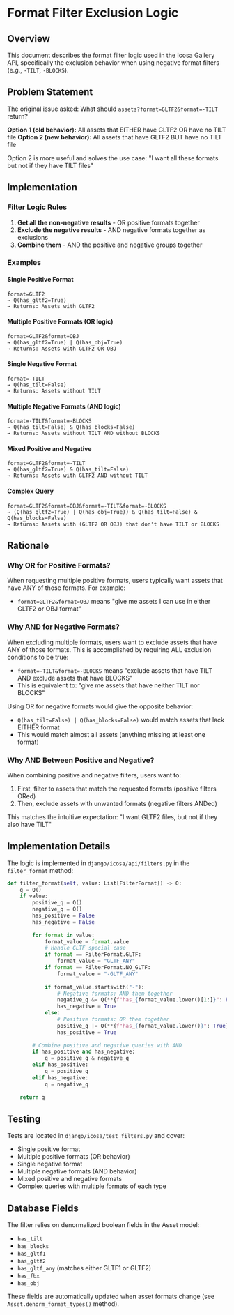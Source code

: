 # Format Filter Exclusion Logic

## Overview

This document describes the format filter logic used in the Icosa Gallery API, specifically the exclusion behavior when using negative format filters (e.g., `-TILT`, `-BLOCKS`).

## Problem Statement

The original issue asked: What should `assets?format=GLTF2&format=-TILT` return?

**Option 1 (old behavior):** All assets that EITHER have GLTF2 OR have no TILT file
**Option 2 (new behavior):** All assets that have GLTF2 BUT have no TILT file

Option 2 is more useful and solves the use case: "I want all these formats but not if they have TILT files"

## Implementation

### Filter Logic Rules

1. **Get all the non-negative results** - OR positive formats together
2. **Exclude the negative results** - AND negative formats together as exclusions
3. **Combine them** - AND the positive and negative groups together

### Examples

#### Single Positive Format
```
format=GLTF2
→ Q(has_gltf2=True)
→ Returns: Assets with GLTF2
```

#### Multiple Positive Formats (OR logic)
```
format=GLTF2&format=OBJ
→ Q(has_gltf2=True) | Q(has_obj=True)
→ Returns: Assets with GLTF2 OR OBJ
```

#### Single Negative Format
```
format=-TILT
→ Q(has_tilt=False)
→ Returns: Assets without TILT
```

#### Multiple Negative Formats (AND logic)
```
format=-TILT&format=-BLOCKS
→ Q(has_tilt=False) & Q(has_blocks=False)
→ Returns: Assets without TILT AND without BLOCKS
```

#### Mixed Positive and Negative
```
format=GLTF2&format=-TILT
→ Q(has_gltf2=True) & Q(has_tilt=False)
→ Returns: Assets with GLTF2 AND without TILT
```

#### Complex Query
```
format=GLTF2&format=OBJ&format=-TILT&format=-BLOCKS
→ (Q(has_gltf2=True) | Q(has_obj=True)) & Q(has_tilt=False) & Q(has_blocks=False)
→ Returns: Assets with (GLTF2 OR OBJ) that don't have TILT or BLOCKS
```

## Rationale

### Why OR for Positive Formats?

When requesting multiple positive formats, users typically want assets that have ANY of those formats. For example:
- `format=GLTF2&format=OBJ` means "give me assets I can use in either GLTF2 or OBJ format"

### Why AND for Negative Formats?

When excluding multiple formats, users want to exclude assets that have ANY of those formats. This is accomplished by requiring ALL exclusion conditions to be true:
- `format=-TILT&format=-BLOCKS` means "exclude assets that have TILT AND exclude assets that have BLOCKS"
- This is equivalent to: "give me assets that have neither TILT nor BLOCKS"

Using OR for negative formats would give the opposite behavior:
- `Q(has_tilt=False) | Q(has_blocks=False)` would match assets that lack EITHER format
- This would match almost all assets (anything missing at least one format)

### Why AND Between Positive and Negative?

When combining positive and negative filters, users want to:
1. First, filter to assets that match the requested formats (positive filters ORed)
2. Then, exclude assets with unwanted formats (negative filters ANDed)

This matches the intuitive expectation: "I want GLTF2 files, but not if they also have TILT"

## Implementation Details

The logic is implemented in `django/icosa/api/filters.py` in the `filter_format` method:

```python
def filter_format(self, value: List[FilterFormat]) -> Q:
    q = Q()
    if value:
        positive_q = Q()
        negative_q = Q()
        has_positive = False
        has_negative = False
        
        for format in value:
            format_value = format.value
            # Handle GLTF special case
            if format == FilterFormat.GLTF:
                format_value = "GLTF_ANY"
            if format == FilterFormat.NO_GLTF:
                format_value = "-GLTF_ANY"
            
            if format_value.startswith("-"):
                # Negative formats: AND them together
                negative_q &= Q(**{f"has_{format_value.lower()[1:]}": False})
                has_negative = True
            else:
                # Positive formats: OR them together
                positive_q |= Q(**{f"has_{format_value.lower()}": True})
                has_positive = True
        
        # Combine positive and negative queries with AND
        if has_positive and has_negative:
            q = positive_q & negative_q
        elif has_positive:
            q = positive_q
        elif has_negative:
            q = negative_q
            
    return q
```

## Testing

Tests are located in `django/icosa/test_filters.py` and cover:
- Single positive format
- Multiple positive formats (OR behavior)
- Single negative format
- Multiple negative formats (AND behavior)
- Mixed positive and negative formats
- Complex queries with multiple formats of each type

## Database Fields

The filter relies on denormalized boolean fields in the Asset model:
- `has_tilt`
- `has_blocks`
- `has_gltf1`
- `has_gltf2`
- `has_gltf_any` (matches either GLTF1 or GLTF2)
- `has_fbx`
- `has_obj`

These fields are automatically updated when asset formats change (see `Asset.denorm_format_types()` method).

